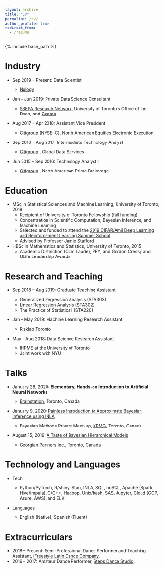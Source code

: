 ```yaml
---
layout: archive
title: "CV"
permalink: /cv/
author_profile: true
redirect_from:
  - /resume
---
```


{% include base_path %}


Industry
======

* Sep 2019 – Present: Data Scientist
  * [Nulogy](https://nulogy.com/)

* Jan – Jun 2019: Private Data Science Consultant
  * [SBEPA Research Network](https://www.daniels.utoronto.ca/work/research/sustainable-built-environment-performance-assessment-sbepa-network), University of Toronto's Office of the Dean, and [Geotab](https://www.geotab.com/)

* Aug 2017 – Apr 2018: Assistant Vice President
  * [Citigroup](https://www.citigroup.com/citi/) (NYSE: C), North American Equities Electronic Execution

* Sep 2016 – Aug 2017: Intermediate Technology Analyst
  * [Citigroup](https://www.citigroup.com/citi/) , Global Data Services

* Jun 2015 – Sep 2016: Technology Analyst I
  * [Citigroup](https://www.citigroup.com/citi/) , North American Prime Brokerage


Education
======
* MSc in Statistical Sciences and Machine Learning, University of Toronto, 2019
  * Recipient of University of Toronto Fellowship (full funding)
  * Concentration in Scientific Computation, Bayesian Inference, and Machine Learning
  * Selected and funded to attend the [2019 CIFAR/Amii Deep Learning and Reinforcement Learning Summer School](https://dlrlsummerschool.ca/about/)
  * Advised by Professor [Jamie Stafford](http://www.utstat.utoronto.ca/stafford/index.html)
* HBSc in Mathematics and Statistics, University of Toronto, 2015
  * Academic Distinction (Cum Laude), PEY, and Gordon Cressy and ULife Leadership Awards


Research and Teaching
======
* Sep 2018 – Aug 2019: Graduate Teaching Assistant
  * Generalized Regression Analysis (STA303)
  * Linear Regression Analysis (STA302)
  * The Practice of Statistics I (STA220)

* Jan – May 2019: Machine Learning Research Assistant
  * Risklab Toronto

* May – Aug 2018: Data Science Research Assistant
  * IHPME at the University of Toronto
  * Joint work with NYU

Talks
======

* January 28, 2020: **Elementary, Hands-on Introduction to Artificial Neural Networks**
  * [Brainstation](https://brainstation.io/), Toronto, Canada

* January 9, 2020: [Painless Introduction to Approximate Bayesian Inference using INLA](https://sergiosonline.github.io/files/Intro_to_INLA.html)
  * Bayesian Methods Private Meet-up, [KPMG](https://home.kpmg/ca/en/home/about/offices/toronto-1.html), Toronto, Canada

* August 15, 2019: [A Taste of Bayesian Hierarchical Models](https://sergiosonline.github.io/files/Georgian_Partners-Hierarchical_Models_and_Toronto-20190815.pdf)
  * [Georgian Partners Inc.](https://georgianpartners.com/), Toronto, Canada


Technology and Languages
======
* Tech
  * Python/PyTorch, R/shiny, Stan, INLA, SQL, noSQL, Apache (Spark, Hive/Impala), C/C++, Hadoop, Unix/bash, SAS, Jupyter, Cloud (GCP, Azure, AWS), and ELK

* Languages
  * English (Native), Spanish (Fluent)

Extracurriculars
======
* 2018 – Present: Semi-Professional Dance Performer and Teaching Assistant, [iFreestyle Latin Dance Company](http://www.ifreestyle.ca/).
* 2016 – 2017: Amateur Dance Performer, [Steps Dance Studio](https://www.stepsdancestudio.com/).
